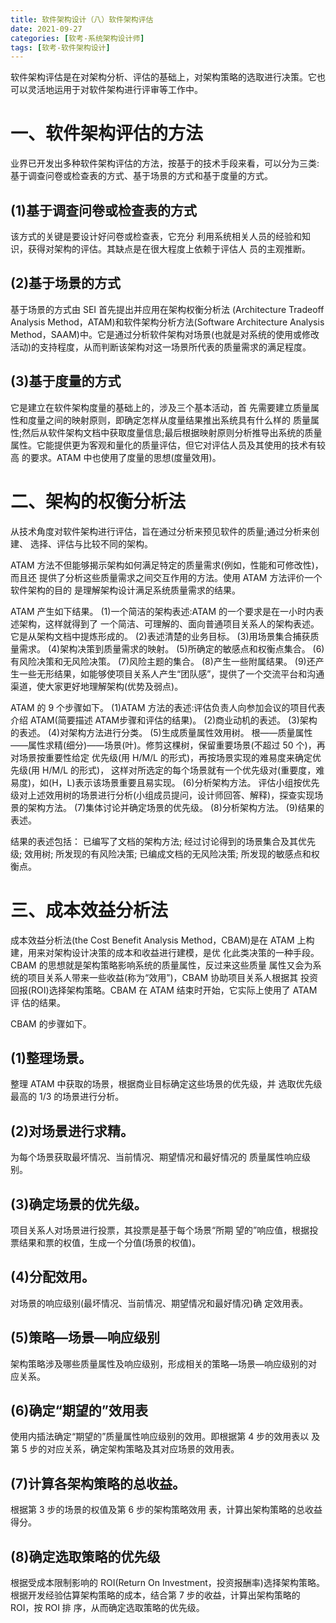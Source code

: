 ```yaml
---
title: 软件架构设计（八）软件架构评估
date: 2021-09-27
categories: [软考-系统架构设计师]
tags: [软考-软件架构设计]
---
```



软件架构评估是在对架构分析、评估的基础上，对架构策略的选取进行决策。它也可以灵活地运用于对软件架构进行评审等工作中。

# 一、软件架构评估的方法
业界已开发出多种软件架构评估的方法，按基于的技术手段来看，可以分为三类:基于调查问卷或检查表的方式、基于场景的方式和基于度量的方式。

## (1)基于调查问卷或检查表的方式
该方式的关键是要设计好问卷或检查表，它充分 利用系统相关人员的经验和知识，获得对架构的评估。其缺点是在很大程度上依赖于评估人 员的主观推断。

## (2)基于场景的方式
基于场景的方式由 SEI 首先提出并应用在架构权衡分析法 (Architecture Tradeoff Analysis Method，ATAM)和软件架构分析方法(Software Architecture Analysis Method，SAAM)中。它是通过分析软件架构对场景(也就是对系统的使用或修改 活动)的支持程度，从而判断该架构对这一场景所代表的质量需求的满足程度。

## (3)基于度量的方式
它是建立在软件架构度量的基础上的，涉及三个基本活动，首 先需要建立质量属性和度量之间的映射原则，即确定怎样从度量结果推出系统具有什么样的 质量属性;然后从软件架构文档中获取度量信息;最后根据映射原则分析推导出系统的质量 属性。它能提供更为客观和量化的质量评估，但它对评估人员及其使用的技术有较高 的要求。ATAM 中也使用了度量的思想(度量效用)。

# 二、架构的权衡分析法
从技术角度对软件架构进行评估，旨在通过分析来预见软件的质量;通过分析来创建、 选择、评估与比较不同的架构。

ATAM 方法不但能够揭示架构如何满足特定的质量需求(例如，性能和可修改性)，而且还 提供了分析这些质量需求之间交互作用的方法。使用 ATAM 方法评价一个软件架构的目的 是理解架构设计满足系统质量需求的结果。

ATAM 产生如下结果。
(1)一个简洁的架构表述:ATAM 的一个要求是在一小时内表述架构，这样就得到了 一个简洁、可理解的、面向普通项目关系人的架构表述。它是从架构文档中提炼形成的。
(2)表述清楚的业务目标。
(3)用场景集合捕获质量需求。
(4)架构决策到质量需求的映射。
(5)所确定的敏感点和权衡点集合。
(6)有风险决策和无风险决策。
(7)风险主题的集合。
(8)产生一些附属结果。
(9)还产生一些无形结果，如能够使项目关系人产生“团队感”，提供了一个交流平台和沟通渠道，使大家更好地理解架构(优势及弱点)。

ATAM 的 9 个步骤如下。
(1)ATAM 方法的表述:评估负责人向参加会议的项目代表介绍 ATAM(简要描述 ATAM步骤和评估的结果)。
(2)商业动机的表述。
(3)架构的表述。
(4)对架构方法进行分类。
(5)生成质量属性效用树。
根——质量属性——属性求精(细分)——场景(叶)。修剪这棵树，保留重要场景(不超过 50 个)，再对场景按重要性给定 优先级(用 H/M/L 的形式)，再按场景实现的难易度来确定优先级(用 H/M/L 的形式)， 这样对所选定的每个场景就有一个优先级对(重要度，难易度)，如(H，L)表示该场景重要且易实现。
(6)分析架构方法。
评估小组按优先级对上述效用树的场景进行分析(小组成员提问，设计师回答、解释)，探查实现场景的架构方法。
(7)集体讨论并确定场景的优先级。
(8)分析架构方法。
(9)结果的表述。

结果的表述包括：
已编写了文档的架构方法; 
经过讨论得到的场景集合及其优先级; 
效用树;
所发现的有风险决策; 
已编成文档的无风险决策;
所发现的敏感点和权衡点。

# 三、成本效益分析法
成本效益分析法(the Cost Benefit Analysis Method，CBAM)是在 ATAM 上构建，用来对架构设计决策的成本和收益进行建模，是优 化此类决策的一种手段。CBAM 的思想就是架构策略影响系统的质量属性，反过来这些质量 属性又会为系统的项目关系人带来一些收益(称为“效用”)，CBAM 协助项目关系人根据其 投资回报(ROI)选择架构策略。CBAM 在 ATAM 结束时开始，它实际上使用了 ATAM 评 估的结果。

CBAM 的步骤如下。
## (1)整理场景。
整理 ATAM 中获取的场景，根据商业目标确定这些场景的优先级，并 选取优先级最高的 1/3 的场景进行分析。

## (2)对场景进行求精。
为每个场景获取最坏情况、当前情况、期望情况和最好情况的 质量属性响应级别。

## (3)确定场景的优先级。
项目关系人对场景进行投票，其投票是基于每个场景“所期 望的”响应值，根据投票结果和票的权值，生成一个分值(场景的权值)。

## (4)分配效用。
对场景的响应级别(最坏情况、当前情况、期望情况和最好情况)确 定效用表。

## (5)策略—场景—响应级别
架构策略涉及哪些质量属性及响应级别，形成相关的策略—场景—响应级别的对 应关系。

## (6)确定“期望的”效用表
使用内插法确定“期望的”质量属性响应级别的效用。即根据第 4 步的效用表以 及第 5 步的对应关系，确定架构策略及其对应场景的效用表。

## (7)计算各架构策略的总收益。
根据第 3 步的场景的权值及第 6 步的架构策略效用 表，计算出架构策略的总收益得分。

## (8)确定选取策略的优先级
根据受成本限制影响的 ROI(Return On Investment，投资报酬率)选择架构策略。 根据开发经验估算架构策略的成本，结合第 7 步的收益，计算出架构策略的 ROI，按 ROI 排 序，从而确定选取策略的优先级。